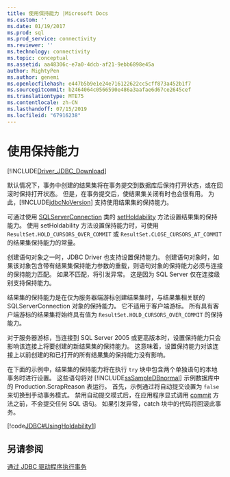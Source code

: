 ```yaml
---
title: 使用保持能力 |Microsoft Docs
ms.custom: ''
ms.date: 01/19/2017
ms.prod: sql
ms.prod_service: connectivity
ms.reviewer: ''
ms.technology: connectivity
ms.topic: conceptual
ms.assetid: aa48306c-e7a0-4dcb-af21-9ebb6898e45a
author: MightyPen
ms.author: genemi
ms.openlocfilehash: e447b5b9e1e24e716122622cc5cff873a452b1f7
ms.sourcegitcommit: b2464064c0566590e486a3aafae6d67ce2645cef
ms.translationtype: MTE75
ms.contentlocale: zh-CN
ms.lasthandoff: 07/15/2019
ms.locfileid: "67916238"
---
```

# <a name="using-holdability"></a>使用保持能力

[!INCLUDE[Driver_JDBC_Download](../../includes/driver_jdbc_download.md)]

默认情况下，事务中创建的结果集将在事务提交到数据库后保持打开状态，或在回滚时保持打开状态。 但是，在事务提交后，使结果集关闭有时也会很有用。 为此，[!INCLUDE[jdbcNoVersion](../../includes/jdbcnoversion_md.md)] 支持使用结果集的保持能力。

可通过使用 [SQLServerConnection](../../connect/jdbc/reference/sqlserverconnection-class.md) 类的 [setHoldability](../../connect/jdbc/reference/setholdability-method-sqlserverconnection.md) 方法设置结果集的保持能力。 使用 setHoldability 方法设置保持能力时，可使用 `ResultSet.HOLD_CURSORS_OVER_COMMIT` 或 `ResultSet.CLOSE_CURSORS_AT_COMMIT` 的结果集保持能力的常量。

创建语句对象之一时，JDBC Driver 也支持设置保持能力。 创建语句对象时，如果该对象包含带有结果集保持能力参数的重载，则语句对象的保持能力必须与连接的保持能力匹配。 如果不匹配，将引发异常。 这是因为 SQL Server 仅在连接级别支持保持能力。

结果集的保持能力是在仅为服务器端游标创建结果集时，与结果集相关联的 SQLServerConnection 对象的保持能力。 它不适用于客户端游标。 所有具有客户端游标的结果集将始终具有值为 `ResultSet.HOLD_CURSORS_OVER_COMMIT` 的保持能力。

对于服务器游标，当连接到 SQL Server 2005 或更高版本时，设置保持能力只会影响该连接上将要创建的新结果集的保持能力。 这意味着，设置保持能力对该连接上以前创建的和已打开的所有结果集的保持能力没有影响。

在下面的示例中，结果集的保持能力将在执行 `try` 块中包含两个单独语句的本地事务时进行设置。 这些语句将对 [!INCLUDE[ssSampleDBnormal](../../includes/sssampledbnormal_md.md)] 示例数据库中的 Production.ScrapReason 表运行。 首先，示例通过将自动提交设置为 `false` 来切换到手动事务模式。 禁用自动提交模式后，在应用程序显式调用 [commit](../../connect/jdbc/reference/commit-method-sqlserverconnection.md) 方法之前，不会提交任何 SQL 语句。 如果引发异常，catch 块中的代码将回滚此事务。

[!code[JDBC#UsingHoldability1](../../connect/jdbc/codesnippet/Java/using-holdability_1.java)]

## <a name="see-also"></a>另请参阅

[通过 JDBC 驱动程序执行事务](../../connect/jdbc/performing-transactions-with-the-jdbc-driver.md)
